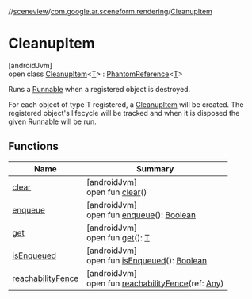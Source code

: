 //[sceneview](../../../index.md)/[com.google.ar.sceneform.rendering](../index.md)/[CleanupItem](index.md)

# CleanupItem

[androidJvm]\
open class [CleanupItem](index.md)&lt;[T](index.md)&gt; : [PhantomReference](https://developer.android.com/reference/kotlin/java/lang/ref/PhantomReference.html)&lt;[T](../-load-renderable-from-filament-gltf-task/index.md)&gt; 

Runs a [Runnable](https://developer.android.com/reference/kotlin/java/lang/Runnable.html) when a registered object is destroyed. 

For each object of type T registered, a [CleanupItem](index.md) will be created. The registered object's lifecycle will be tracked and when it is disposed the given [Runnable](https://developer.android.com/reference/kotlin/java/lang/Runnable.html) will be run.

## Functions

| Name | Summary |
|---|---|
| [clear](index.md#1185955492%2FFunctions%2F-1571379623) | [androidJvm]<br>open fun [clear](index.md#1185955492%2FFunctions%2F-1571379623)() |
| [enqueue](index.md#-1582683575%2FFunctions%2F-1571379623) | [androidJvm]<br>open fun [enqueue](index.md#-1582683575%2FFunctions%2F-1571379623)(): [Boolean](https://kotlinlang.org/api/latest/jvm/stdlib/kotlin/-boolean/index.html) |
| [get](index.md#1298606984%2FFunctions%2F-1571379623) | [androidJvm]<br>open fun [get](index.md#1298606984%2FFunctions%2F-1571379623)(): [T](../-load-renderable-from-filament-gltf-task/index.md) |
| [isEnqueued](index.md#1222417347%2FFunctions%2F-1571379623) | [androidJvm]<br>open fun [isEnqueued](index.md#1222417347%2FFunctions%2F-1571379623)(): [Boolean](https://kotlinlang.org/api/latest/jvm/stdlib/kotlin/-boolean/index.html) |
| [reachabilityFence](index.md#617960068%2FFunctions%2F-1571379623) | [androidJvm]<br>open fun [reachabilityFence](index.md#617960068%2FFunctions%2F-1571379623)(ref: [Any](https://kotlinlang.org/api/latest/jvm/stdlib/kotlin/-any/index.html)) |
